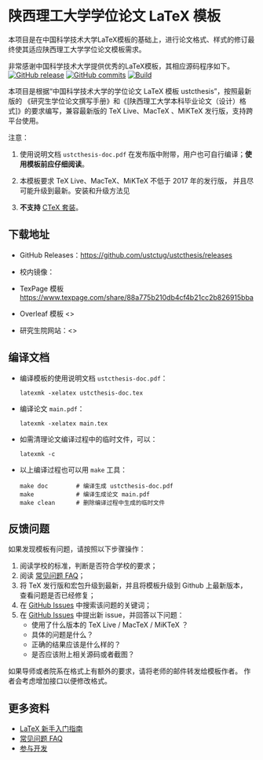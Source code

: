 # 陕西理工大学学位论文 LaTeX 模板
本项目是在中国科学技术大学LaTeX模板的基础上，进行论文格式、样式的修订最终使其适应陕西理工大学学位论文模板需求。

非常感谢中国科学技术大学提供优秀的LaTeX模板，其相应源码程序如下。 
[![GitHub release](https://img.shields.io/github/release/ustctug/ustcthesis/all.svg)](https://github.com/ustctug/ustcthesis/releases/latest)
[![GitHub commits](https://img.shields.io/github/commits-since/ustctug/ustcthesis/latest.svg)](https://github.com/ustctug/ustcthesis/commits/master)
[![Build](https://github.com/ustctug/ustcthesis/workflows/build/badge.svg)](https://github.com/ustctug/ustcthesis/actions)

本项目是根据“中国科学技术大学的学位论文 LaTeX 模板 ustcthesis”，按照最新版的
《研究生学位论文撰写手册》和《[陕西理工大学本科毕业论文（设计）格式]》的要求编写，兼容最新版的 TeX Live、MacTeX 、MiKTeX 发行版，支持跨平台使用。

注意：

1. 使用说明文档 `ustcthesis-doc.pdf` 在发布版中附带，用户也可自行编译；**使用模板前应仔细阅读**。

2. 本模板要求 TeX Live、MacTeX、MiKTeX 不低于 2017 年的发行版，
并且尽可能升级到最新。安装和升级方法见

3. **不支持** [CTeX 套装](https://github.com/ustctug/ustcthesis/wiki/常见问题#3-模板支持用-ctex-套装编译吗)。


## 下载地址

- GitHub Releases：<https://github.com/ustctug/ustcthesis/releases>

- 校内镜像：

- TexPage 模板 <https://www.texpage.com/share/88a775b210db4cf4b21cc2b826915bba>

- Overleaf 模板 <>

- 研究生院网站：<>


## 编译文档

- 编译模板的使用说明文档 `ustcthesis-doc.pdf`：
   ```
   latexmk -xelatex ustcthesis-doc.tex
   ```
- 编译论文 `main.pdf`：
   ```
   latexmk -xelatex main.tex
   ```
- 如需清理论文编译过程中的临时文件，可以：
   ```
   latexmk -c
   ```

- 以上编译过程也可以用 `make` 工具：
   ```
   make doc        # 编译生成 ustcthesis-doc.pdf
   make            # 编译生成论文 main.pdf
   make clean      # 删除编译过程中生成的临时文件
   ```

## 反馈问题

如果发现模板有问题，请按照以下步骤操作：

1. 阅读学校的标准，判断是否符合学校的要求；
2. 阅读 [常见问题 FAQ](https://github.com/ustctug/ustcthesis/wiki/常见问题)；
3. 将 TeX 发行版和宏包升级到最新，并且将模板升级到 Github 上最新版本，
查看问题是否已经修复；
4. 在 [GitHub Issues](https://github.com/ustctug/ustcthesis/issues)
中搜索该问题的关键词；
5. 在 [GitHub Issues](https://github.com/ustctug/ustcthesis/issues)
中提出新 issue，并回答以下问题：
    - 使用了什么版本的 TeX Live / MacTeX / MiKTeX ？
    - 具体的问题是什么？
    - 正确的结果应该是什么样的？
    - 是否应该附上相关源码或者截图？

如果导师或者院系在格式上有额外的要求，请将老师的邮件转发给模板作者。
作者会考虑增加接口以便修改格式。


## 更多资料

- [LaTeX 新手入门指南](https://github.com/ustctug/ustcthesis/wiki/新手指南)
- [常见问题 FAQ](https://github.com/ustctug/ustcthesis/wiki/常见问题)
- [参与开发](https://github.com/ustctug/ustcthesis/wiki/参与开发)
